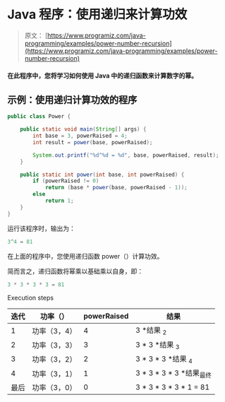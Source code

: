 # Java 程序：使用递归来计算功效

> 原文： [https://www.programiz.com/java-programming/examples/power-number-recursion](https://www.programiz.com/java-programming/examples/power-number-recursion)

#### 在此程序中，您将学习如何使用 Java 中的递归函数来计算数字的幂。

## 示例：使用递归计算功效的程序

```java
public class Power {

    public static void main(String[] args) {
        int base = 3, powerRaised = 4;
        int result = power(base, powerRaised);

        System.out.printf("%d^%d = %d", base, powerRaised, result);
    }

    public static int power(int base, int powerRaised) {
        if (powerRaised != 0)
            return (base * power(base, powerRaised - 1));
        else
            return 1;
    }
}
```

运行该程序时，输出为：

```java
3^4 = 81
```

在上面的程序中，您使用递归函数 power（）计算功效。

简而言之，递归函数将幂乘以基础乘以自身，即：

```java
3 * 3 * 3 * 3 = 81
```

Execution steps

| 迭代 | 功率（） | powerRaised | 结果 |
| --- | --- | --- | --- |
| 1 | 功率（3，4） | 4 | 3 *结果 <sub>2</sub> |
| 2 | 功率（3，3） | 3 | 3 * 3 *结果 <sub>3</sub> |
| 3 | 功率（3，2） | 2 | 3 * 3 * 3 *结果 <sub>4</sub> |
| 4 | 功率（3，1） | 1 | 3 * 3 * 3 * 3 *结果<sub>最终</sub> |
| 最后 | 功率（3，0） | 0 | 3 * 3 * 3 * 3 * 1 = 81 |